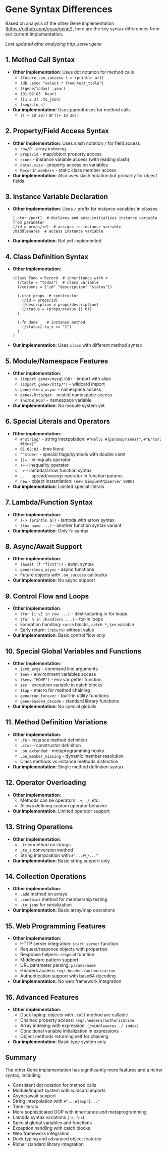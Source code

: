 # Gene Syntax Differences

Based on analysis of the other Gene implementation (https://github.com/gcao/gene/), here are the key syntax differences from our current implementation.

*Last updated after analyzing http_server.gene*

## 1. Method Call Syntax
- **Other implementation**: Uses dot notation for method calls
  - `(future .on_success (-> (println a)))`
  - `(db .exec "select * from test_table")`
  - `((gene/today) .year)`
  - `(01:02:03 .hour)`
  - `([1 2 3] .to_json)`
  - `(svg/.to_s)`
- **Our implementation**: Uses parentheses for method calls
  - `((.+ 10 20))` or `((+ 10 20))`

## 2. Property/Field Access Syntax
- **Other implementation**: Uses slash notation `/` for field access
  - `row/0` - array indexing
  - `props/id` - map/object property access
  - `/conn` - instance variable access (with leading slash)
  - `data/.size` - property access on variables
  - `Record/.members` - static class member access
- **Our implementation**: Also uses slash notation but primarily for object fields

## 3. Instance Variable Declaration
- **Other implementation**: Uses `/` prefix for instance variables in classes
  ```gene
  (.ctor /port)  # declares and auto-initializes instance variable from parameter
  (/id = props/id)  # assigns to instance variable
  /middlewares  # access instance variable
  ```
- **Our implementation**: Not yet implemented

## 4. Class Definition Syntax
- **Other implementation**:
  ```gene
  (class Todo < Record  # inheritance with <
    (/table = "todos")  # class variable
    (/columns = ["id" "description" "status"])

    (.ctor props  # constructor
      (/id = props/id)
      (/description = props/description)
      (/status = (props/status || 0))
    )

    (.fn done _  # instance method
      (/status/.to_s == "1")
    )
  )
  ```
- **Our implementation**: Uses `class` with different method syntax

## 5. Module/Namespace Features
- **Other implementation**:
  - `(import genex/mysql:DB)` - import with alias
  - `(import genex/http/*)` - wildcard import
  - `gene/sleep_async` - namespace access
  - `genex/http/get` - nested namespace access
  - `$ns/DB_HOST` - namespace variable
- **Our implementation**: No module system yet

## 6. Special Literals and Operators
- **Other implementation**:
  - `#"string"` - string interpolation: `#"Hello #{params/name}!"`, `#"Error: #{$ex}"`
  - `01:02:03` - time literal
  - `^^stderr` - special flags/symbols with double caret
  - `||=` - or-equals operator
  - `!=` - inequality operator
  - `->` - lambda/arrow function syntax
  - `...` - spread/varargs operator in function params
  - `new` - object instantiation: `(new SimpleHttpServer 8080)`
- **Our implementation**: Limited special literals

## 7. Lambda/Function Syntax
- **Other implementation**:
  - `(-> (println a))` - lambda with arrow syntax
  - `(fnx name ...)` - another function syntax variant
- **Our implementation**: Only `fn` syntax

## 8. Async/Await Support
- **Other implementation**:
  - `(await (f "first"))` - await syntax
  - `gene/sleep_async` - async functions
  - Future objects with `.on_success` callbacks
- **Our implementation**: No async support

## 9. Control Flow and Loops
- **Other implementation**:
  - `(for [i v] in row ...)` - destructuring in for loops
  - `(for h in /handlers ...)` - for-in loops
  - Exception handling: `catch` blocks, `catch *`, `$ex` variable
  - Early return: `(return)` without value
- **Our implementation**: Basic control flow only

## 10. Special Global Variables and Functions
- **Other implementation**:
  - `$cmd_args` - command line arguments
  - `$env` - environment variables access
  - `($env "HOME")` - env var getter function
  - `$ex` - exception variable in catch blocks
  - `$tap` - macro for method chaining
  - `gene/run_forever` - built-in utility functions
  - `gene/base64_decode` - standard library functions
- **Our implementation**: No special globals

## 11. Method Definition Variations
- **Other implementation**:
  - `.fn` - instance method definition
  - `.ctor` - constructor definition
  - `.on_extended` - metaprogramming hooks
  - `.on_member_missing` - dynamic member resolution
  - Class methods vs instance methods distinction
- **Our implementation**: Single method definition syntax

## 12. Operator Overloading
- **Other implementation**:
  - Methods can be operators: `.+`, `./`, etc.
  - Allows defining custom operator behavior
- **Our implementation**: Limited operator support

## 13. String Operations
- **Other implementation**:
  - `.trim` method on strings
  - `.to_s` conversion method
  - String interpolation with `#"...#{}..."`
- **Our implementation**: Basic string support only

## 14. Collection Operations
- **Other implementation**:
  - `.add` method on arrays
  - `.contains` method for membership testing
  - `.to_json` for serialization
- **Our implementation**: Basic array/map operations

## 15. Web Programming Features
- **Other implementation**:
  - HTTP server integration: `start_server` function
  - Request/response objects with properties
  - Response helpers: `respond` function
  - Middleware pattern support
  - URL parameter parsing: `params/name`
  - Headers access: `req/.headers/authorization`
  - Authentication support with base64 decoding
- **Our implementation**: No web framework integration

## 16. Advanced Features
- **Other implementation**:
  - Duck typing: objects with `.call` method are callable
  - Chained property access: `req/.headers/authorization`
  - Array indexing with expression: `(/middlewares ./ index)`
  - Conditional variable initialization in expressions
  - Object methods returning self for chaining
- **Our implementation**: Basic type system only

## Summary
The other Gene implementation has significantly more features and a richer syntax, including:
- Consistent dot notation for method calls
- Module/import system with wildcard imports
- Async/await support
- String interpolation with `#"...#{expr}..."`
- Time literals
- More sophisticated OOP with inheritance and metaprogramming
- Lambda syntax variations (`->`, `fnx`)
- Special global variables and functions
- Exception handling with catch blocks
- Web framework integration
- Duck typing and advanced object features
- Richer standard library integration